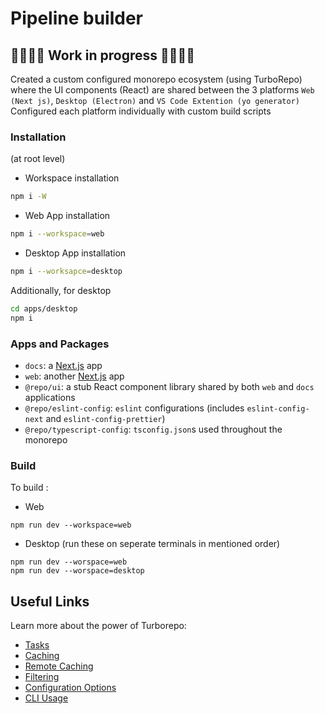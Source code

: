 # Pipeline builder
## 🚧🚧🚧🚧 Work in progress 🚧🚧🚧🚧
Created a custom configured  monorepo ecosystem (using TurboRepo) where the UI components (React) are shared between the 3 platforms ```Web (Next js)```, ```Desktop (Electron)``` and ```VS Code Extention (yo generator)```
Configured each platform individually with custom build scripts


### Installation 
(at root level)
- Workspace installation 
```sh
npm i -W 
```

- Web App installation

```sh
npm i --workspace=web 
```

- Desktop App installation
```sh
npm i --worksapce=desktop
```
Additionally, for desktop
```sh
cd apps/desktop
npm i
```


### Apps and Packages

- `docs`: a [Next.js](https://nextjs.org/) app
- `web`: another [Next.js](https://nextjs.org/) app
- `@repo/ui`: a stub React component library shared by both `web` and `docs` applications
- `@repo/eslint-config`: `eslint` configurations (includes `eslint-config-next` and `eslint-config-prettier`)
- `@repo/typescript-config`: `tsconfig.json`s used throughout the monorepo



### Build

To build :
- Web

```
npm run dev --workspace=web
```

- Desktop
(run these on seperate terminals in mentioned order)
```
npm run dev --worspace=web 
npm run dev --worspace=desktop 
```



## Useful Links

Learn more about the power of Turborepo:

- [Tasks](https://turbo.build/repo/docs/core-concepts/monorepos/running-tasks)
- [Caching](https://turbo.build/repo/docs/core-concepts/caching)
- [Remote Caching](https://turbo.build/repo/docs/core-concepts/remote-caching)
- [Filtering](https://turbo.build/repo/docs/core-concepts/monorepos/filtering)
- [Configuration Options](https://turbo.build/repo/docs/reference/configuration)
- [CLI Usage](https://turbo.build/repo/docs/reference/command-line-reference)
